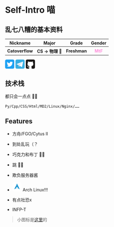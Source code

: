 # Self-Intro 喵

## 乱七八糟的基本资料

<table><tr><th>Nickname</th><th>Major</th><th>Grade</th><th>Gender</th></tr><tr><th>Catoverflow</th><th>CS → 物理 🔭</th><th>Freshman</th><th style="color:#ff8fdb">MtF</th></tr></table>
<a href="https://twitter.com/Cat_overflow"><img src="/.catoverflowsrc/twitter.svg" alt="@Cat_overflow on Twitter" width=30></img></a> <a href="https://t.me/catoverflowtmp"><img src="/.catoverflowsrc/telegram.svg" alt="@catoverflowtmp on Telegram" width=30></img></a> <a href="https://github.com/catoverflow"><img src="/.catoverflowsrc/github.svg" alt="@Catoverflow on Github" width=30></img></a>

## 技术栈

都只会一点点 🤦‍♀️

`Py/Cpp/CSS/Html/MD2/Linux/Nginx/……`

## Features

- 方舟/FGO/Cytus II
- 到处乱玩（？
- 巧克力和布丁 🍫🍮
- 跳 🤸‍♀️
- 欺负服务器酱
- <img src="/.catoverflowsrc/archlinux.svg" width=30></img> Arch Linux!!!

- 有点社恐x
- INFP-T

> 小图标是[这里](https://github.com/edent/SuperTinyIcons)的

